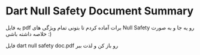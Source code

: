 # Dart Null Safety Document Summary

یه فایل pdf برات آماده کردم تا بتونی تمام ویژگی های Null Safety رو یه جا و به صورت خلاصه داشته باشی :)

فایل dart null safety doc.pdf رو باز کن و لذت ببر
